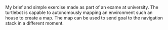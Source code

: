 My brief and simple exercise made as part of an exame at university.
The turtlebot is capable to autonomously mapping an environment such an house to create a map.
The map can be used to send goal to the navigation stack in a different moment.
